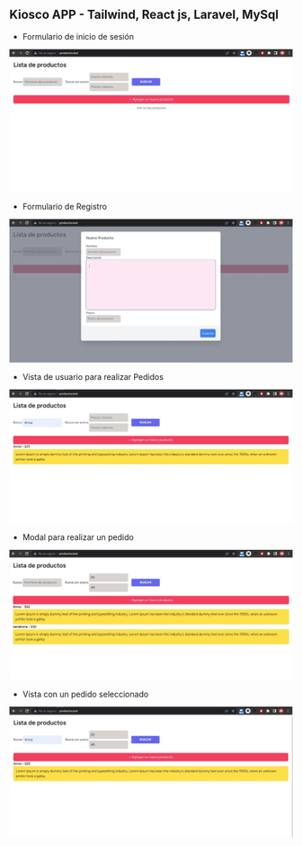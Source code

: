 ## Kiosco APP - Tailwind, React js, Laravel, MySql

- Formulario de inicio de sesión
<img src="https://github.com/JDanielOrdonez/productos/blob/main/screenshots/lista-vacia.JPG" /> 

- Formulario de Registro
<img src="https://github.com/JDanielOrdonez/productos/blob/main/screenshots/Modal.JPG" />  

- Vista de usuario para realizar Pedidos
<img src="https://github.com/JDanielOrdonez/productos/blob/main/screenshots/busqueda.JPG" />

- Modal para realizar un pedido
<img src="https://github.com/JDanielOrdonez/productos/blob/main/screenshots/busqueda-precio.JPG" />

- Vista con un pedido seleccionado
<img src="https://github.com/JDanielOrdonez/productos/blob/main/screenshots/Precio-y-nombre.JPG" />
